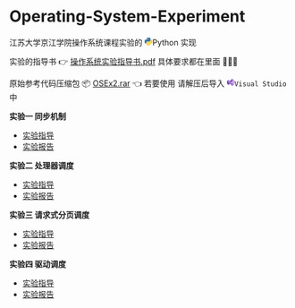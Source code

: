 # Operating-System-Experiment

江苏大学京江学院操作系统课程实验的 <img src="https://raw.githubusercontent.com/SlenderData/img/main/images/%E5%B8%B8%E7%94%A8/Logo/Language/Python.svg" alt="Python" style="height:1em">Python 实现

实验的指导书 👉 [操作系统实验指导书.pdf](https://github.com/SlenderData/Operating-System-Experiment/blob/main/%E6%93%8D%E4%BD%9C%E7%B3%BB%E7%BB%9F%E5%AE%9E%E9%AA%8C%E6%8C%87%E5%AF%BC%E4%B9%A6.pdf) 具体要求都在里面 🫲🌹🫱

原始参考代码压缩包 📦 [OSEx2.rar](https://raw.githubusercontent.com/SlenderData/Operating-System-Experiment/main/OSEx2.rar) 👈 若要使用 请解压后导入 <img src="https://raw.githubusercontent.com/SlenderData/img/main/images/%E5%B8%B8%E7%94%A8/Logo/IDE/Microsoft/VisualStudio.svg" alt="VisualStudio" style="height:1em">`Visual Studio` 中



**实验一 同步机制**

- [实验指导](https://github.com/SlenderData/Operating-System-Experiment/blob/main/EX01%20-%20%E5%90%8C%E6%AD%A5%E6%9C%BA%E5%88%B6/EX01%E5%AE%9E%E9%AA%8C%E6%8C%87%E5%AF%BC.md)
- [实验报告](https://github.com/SlenderData/Operating-System-Experiment/blob/main/EX01%20-%20%E5%90%8C%E6%AD%A5%E6%9C%BA%E5%88%B6/%E5%AE%9E%E9%AA%8C%E6%8A%A5%E5%91%8A/%E5%AE%9E%E9%AA%8C%E6%8A%A5%E5%91%8A-Display.md)



**实验二 处理器调度**

- [实验指导](https://github.com/SlenderData/Operating-System-Experiment/blob/main/EX02%20-%20%E5%A4%84%E7%90%86%E5%99%A8%E8%B0%83%E5%BA%A6/EX02%E5%AE%9E%E9%AA%8C%E6%8C%87%E5%AF%BC.md)
- [实验报告](https://github.com/SlenderData/Operating-System-Experiment/blob/main/EX02%20-%20%E5%A4%84%E7%90%86%E5%99%A8%E8%B0%83%E5%BA%A6/%E5%AE%9E%E9%AA%8C%E6%8A%A5%E5%91%8A/%E5%AE%9E%E9%AA%8C%E6%8A%A5%E5%91%8A-Display.md)



**实验三 请求式分页调度**

- [实验指导](https://github.com/SlenderData/Operating-System-Experiment/blob/main/EX03%20-%20%E8%AF%B7%E6%B1%82%E5%BC%8F%E5%88%86%E9%A1%B5%E8%B0%83%E5%BA%A6/EX03%E5%AE%9E%E9%AA%8C%E6%8C%87%E5%AF%BC.md)
- [实验报告](https://github.com/SlenderData/Operating-System-Experiment/blob/main/EX03%20-%20%E8%AF%B7%E6%B1%82%E5%BC%8F%E5%88%86%E9%A1%B5%E8%B0%83%E5%BA%A6/%E5%AE%9E%E9%AA%8C%E6%8A%A5%E5%91%8A/%E5%AE%9E%E9%AA%8C%E6%8A%A5%E5%91%8A-Display.md)



**实验四 驱动调度**

- [实验指导](https://github.com/SlenderData/Operating-System-Experiment/blob/main/EX04%20-%20%E9%A9%B1%E5%8A%A8%E8%B0%83%E5%BA%A6/EX04%E5%AE%9E%E9%AA%8C%E6%8C%87%E5%AF%BC.md)
- [实验报告](https://github.com/SlenderData/Operating-System-Experiment/blob/main/EX04%20-%20%E9%A9%B1%E5%8A%A8%E8%B0%83%E5%BA%A6/%E5%AE%9E%E9%AA%8C%E6%8A%A5%E5%91%8A/%E5%AE%9E%E9%AA%8C%E6%8A%A5%E5%91%8A-Display.md)
